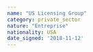 ```yaml
---
name: "US Licensing Group"
category: private_sector
nature: "Entreprise"
nationality: USA
date_signed: '2018-11-12'
---
```

    